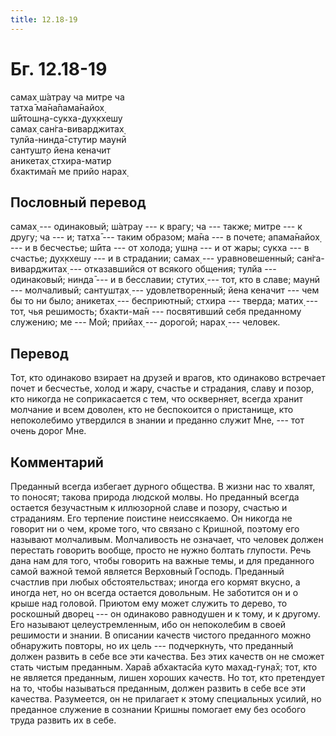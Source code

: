 ```yaml
---
title: 12.18-19
---
```


# Бг. 12.18-19
самах̣ ш́атрау ча митре ча<br/>
татха̄ ма̄на̄пама̄найох̣<br/>
ш́ӣтошн̣а-сукха-дух̣кхешу<br/>
самах̣ сан̇га-виварджитах̣<br/>
тулйа-нинда̄-стутир маунӣ<br/>
сантушт̣о йена кеначит<br/>
аникетах̣ стхира-матир<br/>
бхактима̄н ме прийо нарах̣
## Пословный перевод

самах̣ --- одинаковый; ш́атрау --- к врагу; ча --- также; митре --- к
другу; ча --- и; татха̄ --- таким образом; ма̄на --- в почете; апама̄найох̣
--- и в бесчестье; ш́ӣта --- от холода; ушн̣а --- и от жары; сукха --- в
счастье; дух̣кхешу --- и в страдании; самах̣ --- уравновешенный;
сан̇га-виварджитах̣ --- отказавшийся от всякого общения; тулйа ---
одинаковый; нинда̄ --- и в бесславии; стутих̣ --- тот, кто в славе; маунӣ
--- молчаливый; сантушт̣ах̣ --- удовлетворенный; йена кеначит --- чем бы
то ни было; аникетах̣ --- бесприютный; стхира --- тверда; матих̣ --- тот,
чья решимость; бхакти-ма̄н --- посвятивший себя преданному служению; ме
--- Мой; прийах̣ --- дорогой; нарах̣ --- человек.

## Перевод

Тот, кто одинаково взирает на друзей и врагов, кто одинаково встречает
почет и бесчестье, холод и жару, счастье и страдания, славу и позор, кто
никогда не соприкасается с тем, что оскверняет, всегда хранит молчание и
всем доволен, кто не беспокоится о пристанище, кто непоколебимо
утвердился в знании и преданно служит Мне, --- тот очень дорог Мне.

## Комментарий

Преданный всегда избегает дурного общества. В жизни нас то хвалят, то
поносят; такова природа людской молвы. Но преданный всегда остается
безучастным к иллюзорной славе и позору, счастью и страданиям. Его
терпение поистине неиссякаемо. Он никогда не говорит ни о чем, кроме
того, что связано с Кришной, поэтому его называют молчаливым.
Молчаливость не означает, что человек должен перестать говорить вообще,
просто не нужно болтать глупости. Речь дана нам для того, чтобы говорить
на важные темы, и для преданного самой важной темой является Верховный
Господь. Преданный счастлив при любых обстоятельствах; иногда его кормят
вкусно, а иногда нет, но он всегда остается довольным. Не заботится он и
о крыше над головой. Приютом ему может служить то дерево, то роскошный
дворец --- он одинаково равнодушен и к тому, и к другому. Его называют
целеустремленным, ибо он непоколебим в своей решимости и знании. В
описании качеств чистого преданного можно обнаружить повторы, но их цель
--- подчеркнуть, что преданный должен развить в себе все эти качества.
Без этих качеств он не сможет стать чистым преданным. Хара̄в абхактасйа
куто махад-гун̣а̄х̣: тот, кто не является преданным, лишен хороших качеств.
Но тот, кто претендует на то, чтобы называться преданным, должен развить
в себе все эти качества. Разумеется, он не прилагает к этому специальных
усилий, но преданное служение в сознании Кришны помогает ему без особого
труда развить их в себе.
